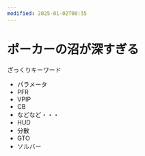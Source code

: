 ```yaml
---
modified: 2025-01-02T00:35
---
```

# ポーカーの沼が深すぎる

ざっくりキーワード

- パラメータ  
- PFR  
- VPIP  
- CB  
- などなど・・・  
- HUD  
- 分散  
- GTO  
- ソルバー